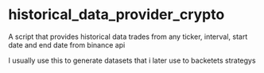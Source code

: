 # historical_data_provider_crypto
A script that provides historical data trades from any ticker, interval, start date and end date from binance api

I usually use this to generate datasets that i later use to backetets strategys
